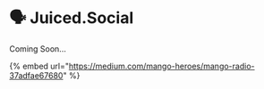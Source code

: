 # 🗣 Juiced.Social

Coming Soon...

{% embed url="https://medium.com/mango-heroes/mango-radio-37adfae67680" %}
